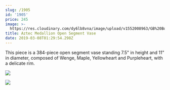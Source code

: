 ```yaml
---
slug: /1905
id: '1905'
price: 245
image: >-
  https://res.cloudinary.com/dy6lb8vna/image/upload/v1552008963/GB%20Bowlworks%20Gallery/1905a.jpg
title: Aztec Medallion Open Segment Vase
date: 2019-03-08T01:29:54.298Z
---
```

This piece is a 384-piece open segment vase standing 7.5" in height and 11" in diameter, composed of Wenge, Maple, Yellowheart and Purpleheart, with a delicate rim.

![](https://res.cloudinary.com/dy6lb8vna/image/upload/a_360/v1/GB%20Bowlworks%20Gallery/IMG_3725.jpg)

![](https://res.cloudinary.com/dy6lb8vna/image/upload/v1552009242/GB%20Bowlworks%20Gallery/IMG_3746.jpg)

